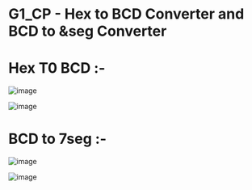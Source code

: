 # G1_CP - Hex to BCD Converter and BCD to &seg Converter 

# Hex T0 BCD :- 

![image](https://user-images.githubusercontent.com/93209316/151115613-dfb9d5ba-f57f-4d6a-9ad4-b6d938f401ac.png)

![image](https://user-images.githubusercontent.com/93209316/151115521-10836e75-8b29-4409-81fa-ae0f7ce3b059.png)

# BCD to 7seg :- 

![image](https://user-images.githubusercontent.com/93209316/151115832-2c3d4805-6bd7-4d3a-afb1-ad435b91254d.png)

![image](https://user-images.githubusercontent.com/93209316/151115701-7d484801-e5ba-44c9-859e-26dab6f7796a.png)
